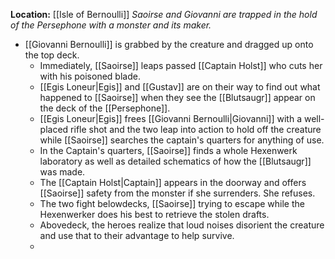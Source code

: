 **Location:** [[Isle of Bernoulli]]
*Saoirse and Giovanni are trapped in the hold of the Persephone with a monster and its maker.*

- [[Giovanni Bernoulli]] is grabbed by the creature and dragged up onto the top deck.
	- Immediately, [[Saoirse]] leaps passed [[Captain Holst]] who cuts her with his poisoned blade.
	- [[Egis Loneur|Egis]] and [[Gustav]] are on their way to find out what happened to [[Saoirse]] when they see the [[Blutsaugr]] appear on the deck of the [[Persephone]].
	- [[Egis Loneur|Egis]] frees [[Giovanni Bernoulli|Giovanni]] with  a well-placed rifle shot and the two leap into action to hold off the creature while [[Saoirse]] searches the captain's quarters for anything of use.
	- In the Captain's quarters, [[Saoirse]] finds a whole Hexenwerk laboratory as well as detailed schematics of how the [[Blutsaugr]] was made.
	- The [[Captain Holst|Captain]] appears in the doorway and offers [[Saoirse]] safety from the monster if she surrenders.  She refuses.
	- The two fight belowdecks, [[Saoirse]] trying to escape while the Hexenwerker does his best to retrieve the stolen drafts.
	- Abovedeck, the heroes realize that loud noises disorient the creature and use that to their advantage to help survive.
	- 